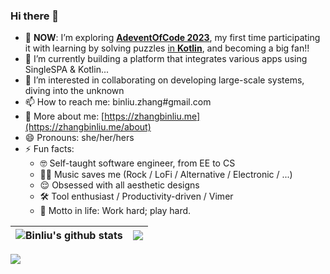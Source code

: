 ### Hi there 👋

- 🌱 **NOW**: I’m exploring **[AdeventOfCode 2023](https://adventofcode.com/2023/)**, my first time participating it with learning by solving puzzles [in **Kotlin**](https://github.com/cool4zbl/advent-of-code), and becoming a big fan!!
- 🔭 I’m currently building a platform that integrates various apps using SingleSPA & Kotlin...
- 👯 I’m interested in collaborating on developing large-scale systems, diving into the unknown
- 📫 How to reach me: binliu.zhang#gmail.com
- 🤠 More about me: [https://zhangbinliu.me](https://zhangbinliu.me/about)
- 😄 Pronouns: she/her/hers
- ⚡ Fun facts: 
  - 🤓 Self-taught software engineer, from EE to CS
  - 👩‍🎤 Music saves me (Rock / LoFi / Alternative / Electronic / ...)
  - 😌 Obsessed with all aesthetic designs
  - 🛠 Tool enthusiast / Productivity-driven / Vimer
  - 💪 Motto in life: Work hard; play hard.
 
| <img align="center" src="https://github-readme-stats.vercel.app/api?username=cool4zbl&show_icons=true&&theme=buefy&hide_border=true" alt="Binliu's github stats" /> |<img align="center" src="[[https://github-readme-stats.vercel.app/api/top-langs/?username=cool4zbl&layout=compact&theme=buefy&hide_border=true](https://github-readme-stats.vercel.app/api/top-langs/?username=cool4zbl&layout=compact&theme=buefy&hide_border=true&hide=css,scilab,handlebars&size_weight=0.6&count_weight=0.4)](https://github-readme-stats.vercel.app/api/top-langs/?username=cool4zbl&layout=compact&theme=buefy&hide_border=true&hide=css,scilab,handlebars&size_weight=0.6&count_weight=0.4)" /> |
| ------------- | ------------- |


![](https://komarev.com/ghpvc/?username=cool4zbl&style=flat-square)


<!--
**cool4zbl/cool4zbl** is a ✨ _special_ ✨ repository because its `README.md` (this file) appears on your GitHub profile.

Here are some ideas to get you started:

- 🔭 I’m currently working on ...
- 🌱 I’m currently learning ...
- 👯 I’m looking to collaborate on ...
- 🤔 I’m looking for help with ...
- 💬 Ask me about ...
- 📫 How to reach me: ...
- 😄 Pronouns: ...
- ⚡ Fun fact: ...
-->
